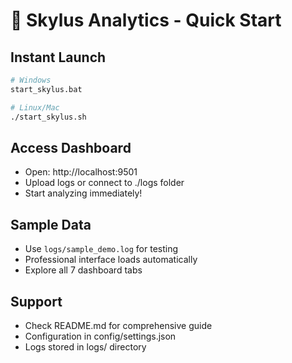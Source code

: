 # 🚀 Skylus Analytics - Quick Start

## Instant Launch
```bash
# Windows
start_skylus.bat

# Linux/Mac
./start_skylus.sh
```

## Access Dashboard
- Open: http://localhost:9501
- Upload logs or connect to ./logs folder
- Start analyzing immediately!

## Sample Data
- Use `logs/sample_demo.log` for testing
- Professional interface loads automatically
- Explore all 7 dashboard tabs

## Support
- Check README.md for comprehensive guide
- Configuration in config/settings.json
- Logs stored in logs/ directory
